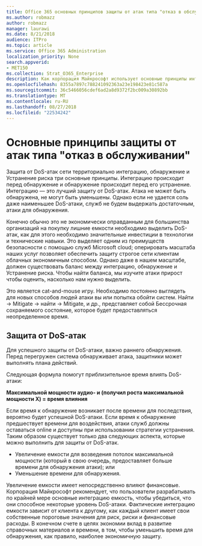 ```yaml
---
title: Office 365 основных принципов защиты от атак типа "отказ в обслуживании"
ms.author: robmazz
author: robmazz
manager: laurawi
ms.date: 8/21/2018
audience: ITPro
ms.topic: article
ms.service: Office 365 Administration
localization_priority: None
search.appverid:
- MET150
ms.collection: Strat_O365_Enterprise
description: Как корпорация Майкрософт использует основные принципы интеграцию, обнаружение и Устранение риска в его защиту от атак типа "отказ в обслуживании" (DoS).
ms.openlocfilehash: 8355a7897c788241092363a23e198423e81c587a
ms.sourcegitcommit: 36c5466056cdef6ad2a8d9372f2bc009a30892bb
ms.translationtype: MT
ms.contentlocale: ru-RU
ms.lasthandoff: 08/27/2018
ms.locfileid: "22534242"
---
```

# <a name="core-principles-of-defense-against-denial-of-service-attacks"></a>Основные принципы защиты от атак типа "отказ в обслуживании"
Защита от DoS-атак сети территориально интеграцию, обнаружение и Устранение риска три основные принципы. Интеграцию происходит перед обнаружение и обнаружение происходит перед его устранение. Интеграцию — это лучший защиту от DoS-атак. Атака не может быть обнаружена, не могут быть уменьшены. Однако если не удается соль даже наименьшее DoS-атаки, служб не будем выдержать достаточным, атаки для обнаружения.

Конечно обычно это не экономически оправданным для большинства организаций на покупку лишние емкости необходимо выделить DoS-атак, как для этого необходимо значительные инвестиции в технологии и технические навыки. Это выделяет одним из преимуществ безопасности с помощью служб Microsoft cloud; оперировать масштаба наших услуг позволяет обеспечить защиту строгое сети клиентам облачных экономичным способом. Однако даже в нашем масштабе, должен существовать баланс между интеграцию, обнаружение и Устранение риска. Чтобы найти баланса, мы изучите атаки прирост чтобы оценить, насколько нам нужно выделить.

Это является cat-and-mouse игру. Необходимо постоянно выглядеть для новых способов людей атаки вы или попытка обойти систем. Найти -> Mitigate -> найти -> Mitigate, и др., представляет собой Бессрочная сохраняемого состояние, которое будет предоставляться неопределенное время.

## <a name="defending-against-dos-attacks"></a>Защита от DoS-атак
Для успешного защиты от DoS-атаки, важно раннего обнаружения. Перед перегружен система обнаруживает атака, защитники может выполнять плана действий.

Следующая формула помогут приблизительное время влиять DoS-атаки:

   **Максимальной мощности аудио- и (получил роста максимальной мощности X) = время влияния**

Если время к обнаружение возникает после времени для последствия, вероятно будет успешной DoS-атаки. Если время к обнаружение предшествует времени для воздействия, атаки служб должны оставаться online и доступны при использовании стратегии устранения. Таким образом существует только два следующих аспекта, которые можно выполнить для защиты от DoS-атак.
- Увеличение емкости для возведения потолок максимальной мощности (который в свою очередь, предоставляет больше времени для обнаружения атаки); или
- Уменьшение времени для обнаружения.

Увеличение емкости имеет непосредственно влияют финансовые. Корпорация Майкрософт рекомендует, что пользователи разрабатывать по крайней мере основные интеграцию емкость, чтобы убедиться, что они способное некоторые уровень DoS-атаки. Фактические интеграцию емкости зависит от клиента к другому, как каждый клиент имеет свои собственные пороговые значения для риск, риски и финансовые расходы. В конечном счете в целях экономии вклад в развитие справочных материалов и времени, в том, чтобы уменьшить время для обнаружения, как правило, наиболее экономичную защиту.
